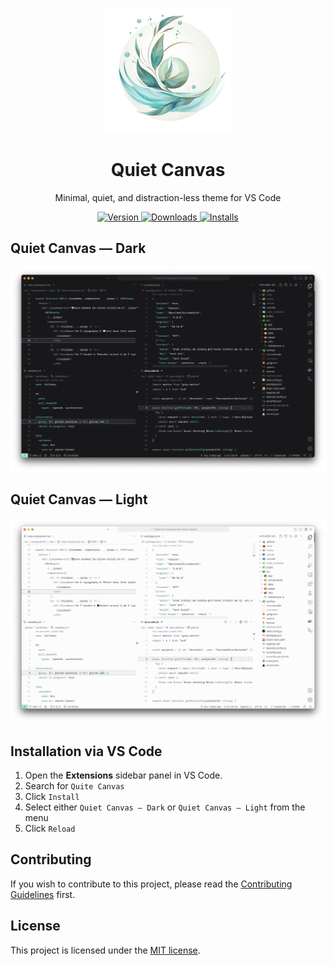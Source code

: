 <p align="center">
  <img alt="Quiet Canvas Logo" src="https://raw.githubusercontent.com/kevinwolfcr/vscode-quiet-canvas/main/images/logo.png" width="200" />
</p>
<h1 align="center">
  Quiet Canvas
</h1>
<p align="center">
  Minimal, quiet, and distraction-less theme for VS Code
</p>
<p align="center">
  <a href="https://marketplace.visualstudio.com/items?itemName=kevinwolfcr.vscode-quiet-canvas">
    <img alt="Version" src="https://img.shields.io/visual-studio-marketplace/v/kevinwolfcr.vscode-quiet-canvas?color=brightgreen" />
  </a>
  <a href="https://marketplace.visualstudio.com/items?itemName=kevinwolfcr.vscode-quiet-canvas">
    <img alt="Downloads" src="https://img.shields.io/visual-studio-marketplace/d/kevinwolfcr.vscode-quiet-canvas" />
  </a>
  <a href="https://marketplace.visualstudio.com/items?itemName=kevinwolfcr.vscode-quiet-canvas">
    <img alt="Installs" src="https://img.shields.io/visual-studio-marketplace/i/kevinwolfcr.vscode-quiet-canvas" />
  </a>
</p>

## Quiet Canvas — Dark

![Dark version screenshot](https://raw.githubusercontent.com/kevinwolfcr/vscode-quiet-canvas/main/images/demo-dark.png)

## Quiet Canvas — Light

![Dark version screenshot](https://raw.githubusercontent.com/kevinwolfcr/vscode-quiet-canvas/main/images/demo-light.png)

## Installation via VS Code

1. Open the **Extensions** sidebar panel in VS Code.
2. Search for `Quite Canvas`
3. Click `Install`
4. Select either `Quiet Canvas — Dark` or `Quiet Canvas — Light` from the menu
5. Click `Reload`

## Contributing

If you wish to contribute to this project, please read the [Contributing Guidelines](https://github.com/kevinwolfcr/.github/blob/HEAD/contributing.md) first.

## License

This project is licensed under the [MIT license](https://github.com/kevinwolfcr/vscode-quiet-canvas/blob/HEAD/license).
